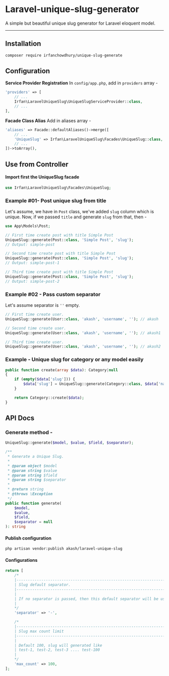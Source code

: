 # Laravel-unique-slug-generator
A simple but beautiful unique slug generator for Laravel eloquent model.

---

## Installation

```sh
composer require irfanchowdhury/unique-slug-generate
```

## Configuration
**Service Provider Registration**
In `config/app.php`, add in `providers` array -

```php
'providers' => [
    // ...
    Irfan\LaravelUniqueSlug\UniqueSlugServiceProvider::class,
    // ...
],
```

**Facade Class Alias**
Add in aliases array - 
```php
'aliases' => Facade::defaultAliases()->merge([
    // ...
    'UniqueSlug' => Irfan\LaravelUniqueSlug\Facades\UniqueSlug::class,
    // ...
])->toArray(),
```

## Use from Controller

#### Import first the UniqueSlug facade
```php
use Irfan\LaravelUniqueSlug\Facades\UniqueSlug;
```
### Example #01- Post unique slug from title

Let's assume, we have in `Post` class, we've added `slug` column which is unique. Now, if we passed `title` and generate `slug` from that, then -

```php
use App\Models\Post;

// First time create post with title Simple Post
UniqueSlug::generate(Post::class, 'Simple Post', 'slug');
// Output: simple-post

// Second time create post with title Simple Post
UniqueSlug::generate(Post::class, 'Simple Post', 'slug');
// Output: simple-post-1

// Third time create post with title Simple Post
UniqueSlug::generate(Post::class, 'Simple Post', 'slug');
// Output: simple-post-2
```

### Example #02 - Pass custom separator

Let's assume separator is `''` empty.

```php
// First time create user.
UniqueSlug::generate(User::class, 'akash', 'username', ''); // akash

// Second time create user.
UniqueSlug::generate(User::class, 'akash', 'username', ''); // akash1

// Third time create user.
UniqueSlug::generate(User::class, 'akash', 'username', ''); // akash2
```

### Example - Unique slug for category or any model easily
```php
public function create(array $data): Category|null
{
    if (empty($data['slug'])) {
        $data['slug'] = UniqueSlug::generate(Category::class, $data['name'], 'slug');
    }

    return Category::create($data);
}
```

## API Docs

### Generate method -
```php
UniqueSlug::generate($model, $value, $field, $separator);
```

```php
/**
 * Generate a Unique Slug.
 *
 * @param object $model
 * @param string $value
 * @param string $field
 * @param string $separator
 *
 * @return string
 * @throws \Exception
 */
public function generate(
    $model,
    $value,
    $field,
    $separator = null
): string

```

#### Publish configuration
```sh
php artisan vendor:publish akash/laravel-unique-slug
```

#### Configurations

```php
return [
    /*
    |--------------------------------------------------------------------------
    | Slug default separator.
    |--------------------------------------------------------------------------
    |
    | If no separator is passed, then this default separator will be used as slug.
    |
    */
    'separator' => '-',

    /*
    |--------------------------------------------------------------------------
    | Slug max count limit
    |--------------------------------------------------------------------------
    |
    | Default 100, slug will generated like
    | test-1, test-2, test-3 .... test-100
    |
    */
    'max_count' => 100,
];

```
